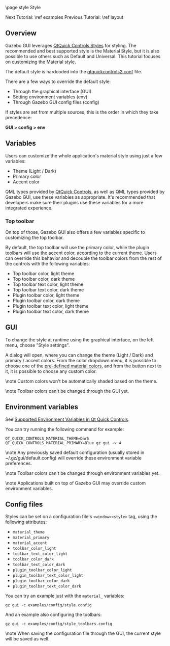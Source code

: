 \page style Style

Next Tutorial: \ref examples
Previous Tutorial: \ref layout

## Overview

Gazebo GUI leverages
[QtQuick Controls Styles](https://doc.qt.io/qt-6/qtquickcontrols-styles.html)
for styling. The recommended and best supported style is the Material Style,
but it is also possible to use others such as Default and Universal. This tutorial
focuses on customizing the Material style.

The default style is hardcoded into the
[qtquickcontrols2.conf](https://github.com/gazebosim/gz-gui/blob/gz-gui10/include/gz/gui/qtquickcontrols2.conf)
file.

There are a few ways to override the default style:

* Through the graphical interface (GUI)
* Setting environment variables (env)
* Through Gazebo GUI config files (config)

If styles are set from multiple sources, this is the order in which they take precedence:

**GUI > config > env**

## Variables

Users can customize the whole application's material style using just a few variables:

* Theme (Light / Dark)
* Primary color
* Accent color

QML types provided by
[QtQuick Controls](https://doc.qt.io/qt-6/qtquick-controls-qmlmodule.html),
as well as QML types provided by Gazebo GUI, use these variables as appropriate.
It's recommended that developers make sure their plugins use these variables
for a more integrated experience.

### Top toolbar

On top of those, Gazebo GUI also offers a few variables specific to customizing
the top toolbar.

By default, the top toolbar will use the primary color, while the plugin toolbars will
use the accent color, according to the current theme. Users can override this behavior
and decouple the toolbar colors from the rest of the controls with the following
variables:

* Top toolbar color, light theme
* Top toolbar color, dark theme
* Top toolbar text color, light theme
* Top toolbar text color, dark theme
* Plugin toolbar color, light theme
* Plugin toolbar color, dark theme
* Plugin toolbar text color, light theme
* Plugin toolbar text color, dark theme

## GUI

To change the style at runtime using the graphical interface, on the left menu,
choose "Style settings".

A dialog will open, where you can change the theme (Light / Dark) and primary /
accent colors. From the color dropdown menu, it is possible to choose one of the
[pre-defined material colors](https://doc.qt.io/qt-6/qtquickcontrols-material.html#pre-defined-material-colors),
and from the button next to it, it is possible to choose any custom color.

\note Custom colors won't be automatically shaded based on the theme.

\note Toolbar colors can't be changed through the GUI yet.

## Environment variables

See
[Supported Environment Variables in Qt Quick Controls](https://doc.qt.io/qt-6/qtquickcontrols-environment.html).

You can try running the following command for example:

    QT_QUICK_CONTROLS_MATERIAL_THEME=Dark QT_QUICK_CONTROLS_MATERIAL_PRIMARY=Blue gz gui -v 4

\note Any previously saved default configuration (usually stored in ~/.gz/gui/default.config) will override
these environment variable preferences.

\note Toolbar colors can't be changed through environment variables yet.

\note Applications built on top of Gazebo GUI may override custom environment variables.

## Config files

Styles can be set on a configuration file's `<window><style>` tag, using the following
attributes:

* `material_theme`
* `material_primary`
* `material_accent`
* `toolbar_color_light`
* `toolbar_text_color_light`
* `toolbar_color_dark`
* `toolbar_text_color_dark`
* `plugin_toolbar_color_light`
* `plugin_toolbar_text_color_light`
* `plugin_toolbar_color_dark`
* `plugin_toolbar_text_color_dark`

You can try an example just with the `material_` variables:

    gz gui -c examples/config/style.config

And an example also configuring the toolbars:

    gz gui -c examples/config/style_toolbars.config

\note When saving the configuration file through the GUI, the current style
will be saved as well.


